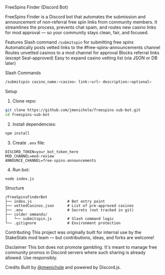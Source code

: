 FreeSpins Finder (Discord Bot)

FreeSpins Finder is a Discord bot that automates the submission and announcement of non-referral free spin links from community members. It streamlines the process, prevents chat spam, and routes new casino links for mod approval — so your community stays clean, fair, and focused.

Features
Slash command `/submitspin` for submitting free spins
Automatically posts vetted links to the #free-spins-announcements channel
Routes unvetted casinos to a mod channel for approval
Blocks referral links (except Seal-approved)
Easy to expand casino vetting list (via JSON or DB later)

Slash Commands 
```bash
/submitspin casino_name:<casino> link:<url> description:<optional>
```

Setup
1. Clone repo:
```bash
git clone https://github.com/jmenichole/freespins-sub-bot.git
cd freespins-sub-bot
```

2. Install dependencies:
```bash
npm install
```

3. Create `.env` file:
```env
DISCORD_TOKEN=your_bot_token_here
MOD_CHANNEL=mod-review
ANNOUNCE_CHANNEL=free-spins-announcements
```

4. Run bot:
```bash
node index.js
```


Structure
```
/FreeSpinsFinderBot
├── index.js                # Bot entry point
├── vettedCasinos.json      # List of pre-approved casinos
├── .env                    # Secrets (not tracked in git)
├── colder ommands/
│   └── submitspin.js       # Slash command logic
└── .gitignore              # Environment protection
```

Contributing
This project was originally built for internal use by the StakeStats mod team — but contributions, ideas, and forks are welcome!

Disclaimer
This bot does not promote gambling. It's meant to manage free community promos in Discord servers where such sharing is already allowed. Use responsibly.

Credits
Built by [@jmenichole](https://github.com/jmenichole) and powered by Discord.js.
